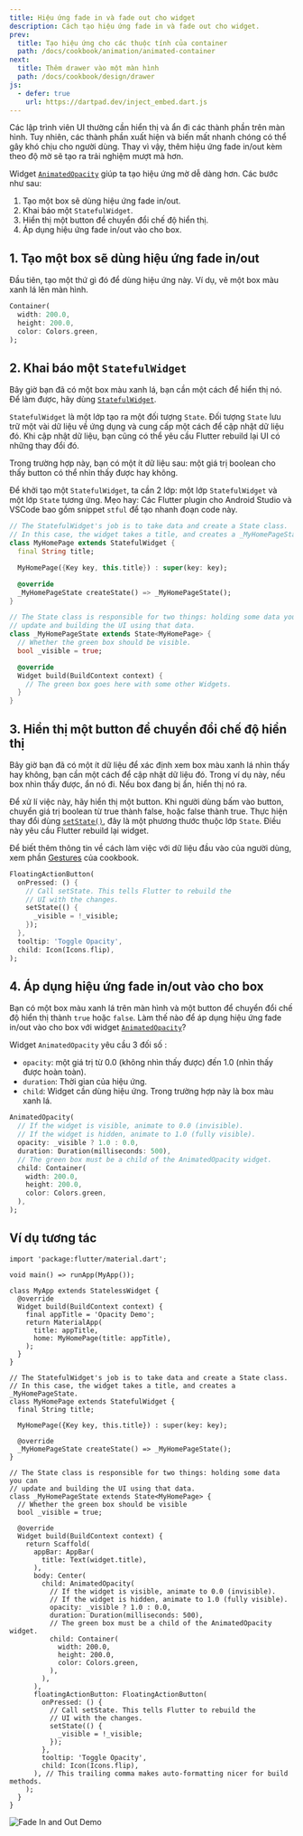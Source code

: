 ```yaml
---
title: Hiệu ứng fade in và fade out cho widget
description: Cách tạo hiệu ứng fade in và fade out cho widget.
prev:
  title: Tạo hiệu ứng cho các thuộc tính của container
  path: /docs/cookbook/animation/animated-container
next:
  title: Thêm drawer vào một màn hình
  path: /docs/cookbook/design/drawer
js:
  - defer: true
    url: https://dartpad.dev/inject_embed.dart.js
---
```


Các lập trình viên UI thường cần hiển thị và ẩn đi các thành phần trên màn hình. Tuy nhiên, các thành phần xuất hiện và biến mất nhanh chóng có thể gây khó chịu cho người dùng. Thay vì vậy, thêm hiệu ứng fade in/out kèm theo độ mờ sẽ tạo ra trải nghiệm mượt mà hơn.

Widget [`AnimatedOpacity`][] giúp ta tạo hiệu ứng mờ dễ dàng hơn.
Các bước như sau:
  1. Tạo một box sẽ dùng hiệu ứng fade in/out.
  2. Khai báo một `StatefulWidget`.
  3. Hiển thị một button để chuyển đổi chế độ hiển thị.
  4. Áp dụng hiệu ứng fade in/out vào cho box.

## 1. Tạo một box sẽ dùng hiệu ứng fade in/out

Đầu tiên, tạo một thứ gì đó để dùng hiệu ứng này. Ví dụ, vẽ một box màu xanh lá lên màn hình.

<!-- skip -->
```dart
Container(
  width: 200.0,
  height: 200.0,
  color: Colors.green,
);
```

## 2. Khai báo một `StatefulWidget`

Bây giờ bạn đã có một box màu xanh lá, bạn cần một cách để hiển thị nó.
Để làm được, hãy dùng [`StatefulWidget`][].

`StatefulWidget` là một lớp tạo ra một đối tượng `State`.
Đối tượng `State` lưu trữ một vài dữ liệu về ứng dụng và cung cấp một cách để cập nhật dữ liệu đó. Khi cập nhật dữ liệu, bạn cũng có thể yêu cầu Flutter rebuild lại UI có những thay đổi đó.

Trong trường hợp này, bạn có một ít dữ liệu sau:
một giá trị boolean cho thấy button có thể nhìn thấy được hay không.

Để khởi tạo một `StatefulWidget`, ta cần 2 lớp: một lớp
`StatefulWidget` và một lớp `State` tương ứng.
Mẹo hay: Các Flutter plugin cho Android Studio và VSCode bao gồm
snippet `stful` để tạo nhanh đoạn code này.

<!-- skip -->
```dart
// The StatefulWidget's job is to take data and create a State class.
// In this case, the widget takes a title, and creates a _MyHomePageState.
class MyHomePage extends StatefulWidget {
  final String title;

  MyHomePage({Key key, this.title}) : super(key: key);

  @override
  _MyHomePageState createState() => _MyHomePageState();
}

// The State class is responsible for two things: holding some data you can
// update and building the UI using that data.
class _MyHomePageState extends State<MyHomePage> {
  // Whether the green box should be visible.
  bool _visible = true;

  @override
  Widget build(BuildContext context) {
    // The green box goes here with some other Widgets.
  }
}
```

## 3. Hiển thị một button để chuyển đổi chế độ hiển thị

Bây giờ bạn đã có một ít dữ liệu để xác định xem box màu xanh lá nhìn thấy hay không, bạn cần một cách để cập nhật dữ liệu đó.
Trong ví dụ này, nếu box nhìn thấy được, ẩn nó đi.
Nếu box đang bị ẩn, hiển thị nó ra.

Để xử lí việc này, hãy hiển thị một button. Khi người dùng bấm vào button,
chuyển giá trị boolean từ true thành false, hoặc false thành true.
Thực hiện thay đổi dùng [`setState()`][],
đây là một phương thước thuộc lớp `State`.
Điều này yêu cầu Flutter rebuild lại widget.

Để biết thêm thông tin về cách làm việc với dữ liệu đầu vào của người dùng,
xem phần [Gestures][] của cookbook.

<!-- skip -->
```dart
FloatingActionButton(
  onPressed: () {
    // Call setState. This tells Flutter to rebuild the
    // UI with the changes.
    setState(() {
      _visible = !_visible;
    });
  },
  tooltip: 'Toggle Opacity',
  child: Icon(Icons.flip),
);
```

## 4. Áp dụng hiệu ứng fade in/out vào cho box

Bạn có một box màu xanh lá trên màn hình và một button để chuyển đổi chế độ hiển thị
thành `true` hoặc `false`. Làm thế nào để áp dụng hiệu ứng fade in/out vào cho box với widget
[`AnimatedOpacity`][]?

Widget `AnimatedOpacity` yêu cầu 3 đối số  :

  * `opacity`: một giá trị từ 0.0 (không nhìn thấy được) đến 1.0 (nhìn thấy được hoàn toàn).
  * `duration`: Thời gian của hiệu ứng.
  * `child`: Widget cần dùng hiệu ứng. Trong trường hợp này là box màu xanh lá.

<!-- skip -->
```dart
AnimatedOpacity(
  // If the widget is visible, animate to 0.0 (invisible).
  // If the widget is hidden, animate to 1.0 (fully visible).
  opacity: _visible ? 1.0 : 0.0,
  duration: Duration(milliseconds: 500),
  // The green box must be a child of the AnimatedOpacity widget.
  child: Container(
    width: 200.0,
    height: 200.0,
    color: Colors.green,
  ),
);
```

## Ví dụ tương tác

```run-dartpad:theme-light:mode-flutter:run-true:width-100%:height-600px:split-60:ga_id-interactive_example
import 'package:flutter/material.dart';

void main() => runApp(MyApp());

class MyApp extends StatelessWidget {
  @override
  Widget build(BuildContext context) {
    final appTitle = 'Opacity Demo';
    return MaterialApp(
      title: appTitle,
      home: MyHomePage(title: appTitle),
    );
  }
}

// The StatefulWidget's job is to take data and create a State class.
// In this case, the widget takes a title, and creates a _MyHomePageState.
class MyHomePage extends StatefulWidget {
  final String title;

  MyHomePage({Key key, this.title}) : super(key: key);

  @override
  _MyHomePageState createState() => _MyHomePageState();
}

// The State class is responsible for two things: holding some data you can
// update and building the UI using that data.
class _MyHomePageState extends State<MyHomePage> {
  // Whether the green box should be visible
  bool _visible = true;

  @override
  Widget build(BuildContext context) {
    return Scaffold(
      appBar: AppBar(
        title: Text(widget.title),
      ),
      body: Center(
        child: AnimatedOpacity(
          // If the widget is visible, animate to 0.0 (invisible).
          // If the widget is hidden, animate to 1.0 (fully visible).
          opacity: _visible ? 1.0 : 0.0,
          duration: Duration(milliseconds: 500),
          // The green box must be a child of the AnimatedOpacity widget.
          child: Container(
            width: 200.0,
            height: 200.0,
            color: Colors.green,
          ),
        ),
      ),
      floatingActionButton: FloatingActionButton(
        onPressed: () {
          // Call setState. This tells Flutter to rebuild the
          // UI with the changes.
          setState(() {
            _visible = !_visible;
          });
        },
        tooltip: 'Toggle Opacity',
        child: Icon(Icons.flip),
      ), // This trailing comma makes auto-formatting nicer for build methods.
    );
  }
}
```

<noscript>
  <img src="/images/cookbook/fade-in-out.gif" alt="Fade In and Out Demo" class="site-mobile-screenshot" />
</noscript>

[`AnimatedOpacity`]: {{site.api}}/flutter/widgets/AnimatedOpacity-class.html
[Gestures]: /docs/cookbook#gestures
[`StatefulWidget`]: {{site.api}}/flutter/widgets/StatefulWidget-class.html
[`setState()`]: {{site.api}}/flutter/widgets/State/setState.html
